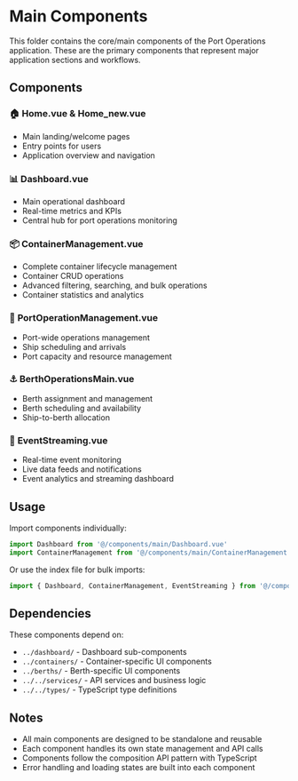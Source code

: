 # Main Components

This folder contains the core/main components of the Port Operations application. These are the primary components that represent major application sections and workflows.

## Components

### 🏠 **Home.vue & Home_new.vue**
- Main landing/welcome pages
- Entry points for users
- Application overview and navigation

### 📊 **Dashboard.vue** 
- Main operational dashboard
- Real-time metrics and KPIs
- Central hub for port operations monitoring

### 📦 **ContainerManagement.vue**
- Complete container lifecycle management
- Container CRUD operations
- Advanced filtering, searching, and bulk operations
- Container statistics and analytics

### 🚢 **PortOperationManagement.vue**
- Port-wide operations management
- Ship scheduling and arrivals
- Port capacity and resource management

### ⚓ **BerthOperationsMain.vue**
- Berth assignment and management
- Berth scheduling and availability
- Ship-to-berth allocation

### 📡 **EventStreaming.vue**
- Real-time event monitoring
- Live data feeds and notifications
- Event analytics and streaming dashboard

## Usage

Import components individually:
```typescript
import Dashboard from '@/components/main/Dashboard.vue'
import ContainerManagement from '@/components/main/ContainerManagement.vue'
```

Or use the index file for bulk imports:
```typescript
import { Dashboard, ContainerManagement, EventStreaming } from '@/components/main'
```

## Dependencies

These components depend on:
- `../dashboard/` - Dashboard sub-components
- `../containers/` - Container-specific UI components  
- `../berths/` - Berth-specific UI components
- `../../services/` - API services and business logic
- `../../types/` - TypeScript type definitions

## Notes

- All main components are designed to be standalone and reusable
- Each component handles its own state management and API calls
- Components follow the composition API pattern with TypeScript
- Error handling and loading states are built into each component